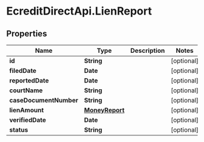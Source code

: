 # EcreditDirectApi.LienReport

## Properties

Name | Type | Description | Notes
------------ | ------------- | ------------- | -------------
**id** | **String** |  | [optional] 
**filedDate** | **Date** |  | [optional] 
**reportedDate** | **Date** |  | [optional] 
**courtName** | **String** |  | [optional] 
**caseDocumentNumber** | **String** |  | [optional] 
**lienAmount** | [**MoneyReport**](MoneyReport.md) |  | [optional] 
**verifiedDate** | **Date** |  | [optional] 
**status** | **String** |  | [optional] 



